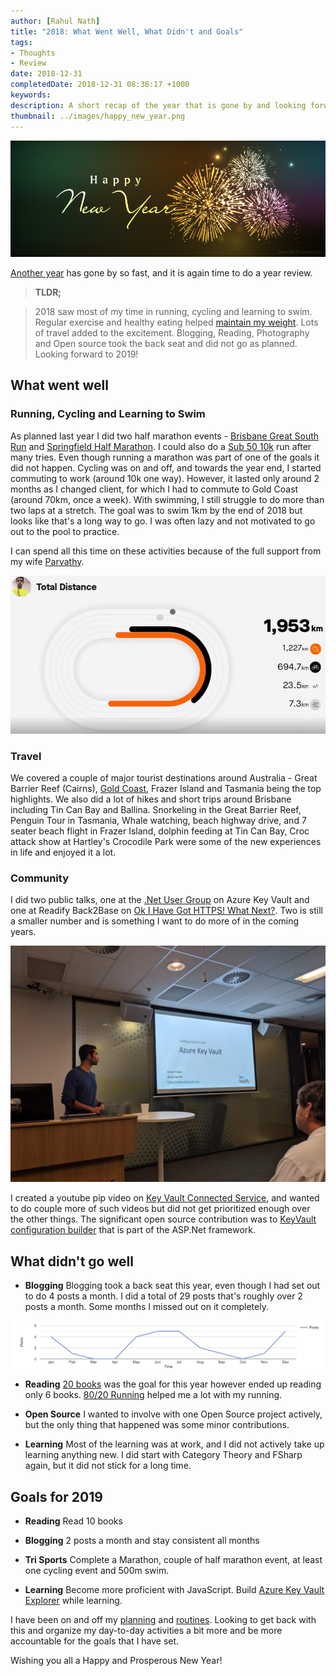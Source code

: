 ```yaml
---
author: [Rahul Nath]
title: "2018: What Went Well, What Didn't and Goals"
tags: 
- Thoughts
- Review 
date: 2018-12-31
completedDate: 2018-12-31 08:38:17 +1000
keywords: 
description: A short recap of the year that is gone by and looking forward! 
thumbnail: ../images/happy_new_year.png
---
```


<img class="center" alt="Posts per month - 2016" src="../images/happy_new_year.png"/>

[Another year](http://www.rahulpnath.com/blog/2017-recap/) has gone by so fast, and it is again time to do a year review.

> **TLDR;**

> 2018 saw most of my time in running, cycling and learning to swim. Regular exercise and healthy eating helped [maintain my weight](http://www.rahulpnath.com/blog/how-i-lost-13-kilos-in-one-and-half-months/). Lots of travel added to the excitement. Blogging, Reading, Photography and Open source took the back seat and did not go as planned.
Looking forward to 2019!


## What went well

### **Running, Cycling and Learning to Swim**

As planned last year I did two half marathon events - [Brisbane Great South Run](https://www.strava.com/activities/1495400703) and [Springfield Half Marathon](https://www.strava.com/activities/1628202657). I could also do a [Sub 50 10k](https://www.strava.com/activities/1756881573/overview) run after many tries. Even though running a marathon was part of one of the goals it did not happen. Cycling was on and off, and towards the year end, I started commuting to work (around 10k one way). However, it lasted only around 2 months as I changed client, for which I had to commute to Gold Coast (around 70km, once a week). With swimming, I still struggle to do more than two laps at a stretch. The goal was to swim 1km by the end of 2018 but looks like that's a long way to go. I was often lazy and not motivated to go out to the pool to practice.

I can spend all this time on these activities because of the full support from my wife [Parvathy](https://www.facebook.com/parvathy.panicker).

<a href="https://2018.strava.com/en-us/video/92aff78b819c502351b85b8ef27e35025cd97adf">
    <img src="../images/2018_sport.jpg" alt="Year in Sport" />
</a>

### **Travel**

We covered a couple of major tourist destinations around Australia - Great Barrier Reef (Cairns), [Gold Coast](https://rahulpnath.com/blog/ndc-security-2018-overview-and-key-takeaways/), Frazer Island and Tasmania being the top highlights. We also did a lot of hikes and short trips around Brisbane including Tin Can Bay and Ballina. Snorkeling in the Great Barrier Reef, Penguin Tour in Tasmania, Whale watching, beach highway drive, and 7 seater beach flight in Frazer Island, dolphin feeding at Tin Can Bay, Croc attack show at Hartley's Crocodile Park were some of the new experiences in life and enjoyed it a lot.

### **Community**

I did two public talks, one at the [.Net User Group](https://www.meetup.com/en-AU/Brisbane-Net-User-Group/events/251639570/) on Azure Key Vault and one at Readify Back2Base on [Ok I Have Got HTTPS! What Next?](https://www.rahulpnath.com/blog/ok-i-have-got-https-what-next/). Two is still a smaller number and is something I want to do more of in the coming years.

<img src="../images/2018_talks_ug.jpg" alt="Talk at .Net User Group" class="center" />

I created a youtube pip video on [Key Vault Connected Service]( https://www.youtube.com/watch?v=S7EPrlpPqXw), and wanted to do couple more of such videos but did not get prioritized enough over the other things. 
The significant open source contribution was to [KeyVault configuration builder](https://github.com/aspnet/MicrosoftConfigurationBuilders/commits?author=rahulpnath) that is part of the ASP.Net framework.

## What didn't go well

- **Blogging** Blogging took a back seat this year, even though I had set out to do 4 posts a month. I did a total of 29 posts that's roughly over 2 posts a month. Some months I missed out on it completely.

<img src="../images/2018_postpermonth.jpg" alt="Posts per month in the year 2018" />

- **Reading** [20 books](https://www.goodreads.com/user_challenges/13036464) was the goal for this year however ended up reading only 6 books. [80/20 Running](https://www.goodreads.com/book/show/20821042-80-20-running) helped me a lot with my running.

- **Open Source** I wanted to involve with one Open Source project actively, but the only thing that happened was some minor contributions. 

- **Learning** Most of the learning was at work, and I did not actively take up learning anything new. I did start with Category Theory and FSharp again, but it did not stick for a long time. 

## Goals for 2019

- **Reading** Read 10 books

- **Blogging** 2 posts a month and stay consistent all months

- **Tri Sports** Complete a Marathon, couple of half marathon event, at least one cycling event and 500m swim.

- **Learning** Become more proficient with JavaScript. Build [Azure Key Vault Explorer](https://github.com/rahulpnath/keyvaultexplorer) while learning.

I have been on and off my [planning](https://rahulpnath.com/blog/experimenting-with-pomodoro-technique/) and [routines](https://rahulpnath.com/blog/morning_routine/). Looking to get back with this and organize my day-to-day activities a bit more and be more accountable for the goals that I have set.

Wishing you all a Happy and Prosperous New Year!